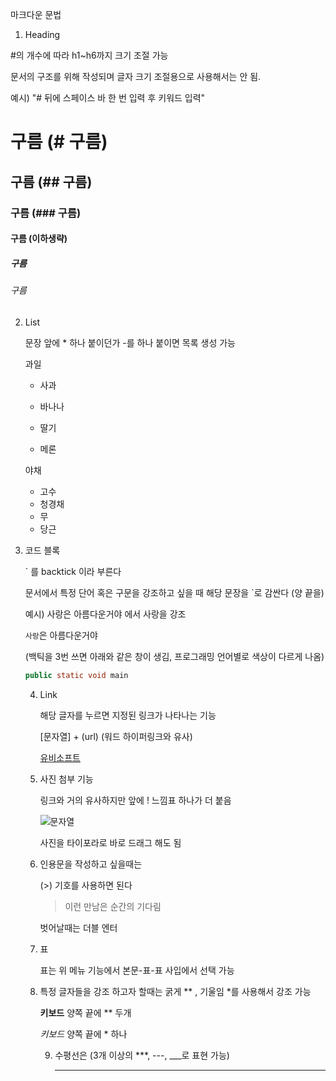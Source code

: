 마크다운 문법 

1. Heading

#의 개수에 따라 h1~h6까지 크기 조절 가능 

문서의 구조를 위해 작성되며 글자 크기 조절용으로 사용해서는 안 됨. 

예시) "# 뒤에 스페이스 바 한 번 입력 후 키워드 입력" 

# 구름 (# 구름) 

## 구름 (## 구름)

### 구름 (### 구름)

#### 구름 (이하생략)

##### 구름

###### 구름



2. List 

   문장 앞에 * 하나 붙이던가 -를 하나 붙이면 목록 생성 가능 

   과일

   * 사과

   * 바나나
   * 딸기
   * 메론 

   

   야채

   - 고수
   - 청경채
   - 무 
   - 당근

   

   

3. 코드 블록 

   ` 를 backtick 이라 부른다 

   문서에서 특정 단어 혹은 구문을 강조하고 싶을 때 해당 문장을 `로 감싼다 (양 끝을)

   

   예시) 사랑은 아름다운거야  에서 사랑을 강조 

   `사랑`은 아름다운거야  

   

   (백틱을 3번 쓰면 아래와 같은 창이 생김, 프로그래밍 언어별로 색상이 다르게 나옴)

   ```java
   public static void main 
   ```

   

   4. Link 

      해당 글자를 누르면 지정된 링크가 나타나는 기능 

      [문자열] +  (url) (워드 하이퍼링크와 유사)

      [유비소프트](ubisoft.com)

      

   5. 사진 첨부 기능

      링크와 거의 유사하지만 앞에 ! 느낌표 하나가 더 붙음 

      ![문자열](url)

      사진을 타이포라로 바로 드래그 해도 됨 

      

   6. 인용문을 작성하고 싶을때는 

      (>) 기호를 사용하면 된다 

      > 이런 만남은 순간의 기다림 

      벗어날때는 더블 엔터 

      

   7. 표 

      표는 위 메뉴 기능에서 본문-표-표 사입에서 선택 가능 

      

   8. 특정 글자들을 강조 하고자 할때는 굵게 ** , 기울임 *를 사용해서 강조 가능 

      **키보드**  양쪽 끝에 ** 두개

      *키보드*  양쪽 끝에 * 하나 

      

      9. 수평선은 (3개 이상의 ***, ---, ___로 표현 가능)

         --------------------

         

      

